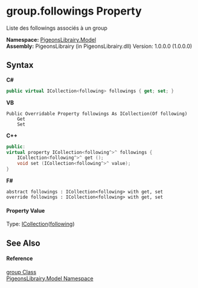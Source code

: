 # group.followings Property 
 

Liste des followings associés à un group

**Namespace:**&nbsp;<a href="740f9e4a-e251-715e-60bf-e906871d97b4">PigeonsLibrairy.Model</a><br />**Assembly:**&nbsp;PigeonsLibrairy (in PigeonsLibrairy.dll) Version: 1.0.0.0 (1.0.0.0)

## Syntax

**C#**<br />
``` C#
public virtual ICollection<following> followings { get; set; }
```

**VB**<br />
``` VB
Public Overridable Property followings As ICollection(Of following)
	Get
	Set
```

**C++**<br />
``` C++
public:
virtual property ICollection<following^>^ followings {
	ICollection<following^>^ get ();
	void set (ICollection<following^>^ value);
}
```

**F#**<br />
``` F#
abstract followings : ICollection<following> with get, set
override followings : ICollection<following> with get, set
```


#### Property Value
Type: <a href="http://msdn2.microsoft.com/en-us/library/92t2ye13" target="_blank">ICollection</a>(<a href="31397466-28b4-3b58-1aa9-d8ca73b55c33">following</a>)

## See Also


#### Reference
<a href="30daa006-0f38-7d8e-5d44-43f8187b044c">group Class</a><br /><a href="740f9e4a-e251-715e-60bf-e906871d97b4">PigeonsLibrairy.Model Namespace</a><br />